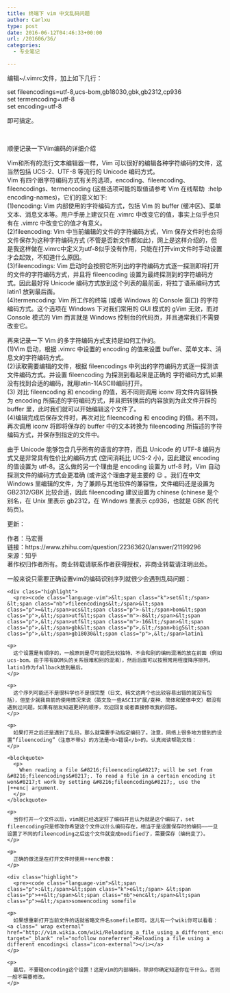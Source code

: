 ```yaml
---
title: 终端下 vim 中文乱码问题
author: Carlxu
type: post
date: 2016-06-12T04:46:33+00:00
url: /201606/36/
categories:
  - 专业笔记

---
```

编辑~/.vimrc文件，加上如下几行：

set fileencodings=utf-8,ucs-bom,gb18030,gbk,gb2312,cp936  
set termencoding=utf-8  
set encoding=utf-8

<!--more-->即可搞定。

&nbsp;

顺便记录一下Vim编码的详细介绍

Vim和所有的流行文本编辑器一样，Vim 可以很好的编辑各种字符编码的文件，这当然包括 UCS-2、UTF-8 等流行的 Unicode 编码方式。  
Vim 有四个跟字符编码方式有关的选项，encoding、fileencoding、fileencodings、termencoding (这些选项可能的取值请参考 Vim 在线帮助  :help encoding-names)，它们的意义如下:  
(1)encoding: Vim 内部使用的字符编码方式，包括 Vim 的 buffer (缓冲区)、菜单文本、消息文本等。用户手册上建议只在 .vimrc 中改变它的值，事实上似乎也只有在 .vimrc 中改变它的值才有意义。  
(2)fileencoding: Vim 中当前编辑的文件的字符编码方式，Vim 保存文件时也会将文件保存为这种字符编码方式 (不管是否新文件都如此)，网上是这样介绍的，但是我这样做在.vimrc中定义为utf-8似乎没有作用，只能在打开vim文件时手动设置才会起效，不知道什么原因。  
(3)fileencodings: Vim 启动时会按照它所列出的字符编码方式逐一探测即将打开的文件的字符编码方式，并且将 fileencoding 设置为最终探测到的字符编码方式。因此最好将 Unicode 编码方式放到这个列表的最前面，将拉丁语系编码方式 latin1 放到最后面。  
(4)termencoding: Vim 所工作的终端 (或者 Windows 的 Console 窗口) 的字符编码方式。这个选项在 Windows 下对我们常用的 GUI 模式的 gVim 无效，而对 Console 模式的 Vim 而言就是 Windows 控制台的代码页，并且通常我们不需要改变它。

再来记录一下 Vim 的多字符编码方式支持是如何工作的。  
(1)Vim 启动，根据 .vimrc 中设置的 encoding 的值来设置 buffer、菜单文本、消息文的字符编码方式。  
(2)读取需要编辑的文件，根据 fileencodings 中列出的字符编码方式逐一探测该文件编码方式。并设置 fileencoding 为探测到看起来是正确的 字符编码方式,如果没有找到合适的编码，就用latin-1(ASCII)编码打开。  
(3) 对比 fileencoding 和 encoding 的值，若不同则调用 iconv 将文件内容转换为 encoding 所描述的字符编码方式，并且把转换后的内容放到为此文件开辟的 buffer 里，此时我们就可以开始编辑这个文件了。  
(4)编辑完成后保存文件时，再次对比 fileencoding 和 encoding 的值。若不同，再次调用 iconv 将即将保存的 buffer 中的文本转换为 fileencoding 所描述的字符编码方式，并保存到指定的文件中。

由于 Unicode 能够包含几乎所有的语言的字符，而且 Unicode 的 UTF-8 编码方式又是非常具有性价比的编码方式 (空间消耗比 UCS-2 小)，因此建议 encoding 的值设置为 utf-8。这么做的另一个理由是 encoding 设置为 utf-8 时，Vim 自动探测文件的编码方式会更准确 (或许这个理由才是主要的 😉 。我们在中文 Windows 里编辑的文件，为了兼顾与其他软件的兼容性，文件编码还是设置为 GB2312/GBK 比较合适，因此 fileencoding 建议设置为 chinese (chinese 是个别名，在 Unix 里表示 gb2312，在 Windows 里表示 cp936，也就是 GBK 的代码页)。

更新：

<div>
  作者：马宏菩<br /> 链接：https://www.zhihu.com/question/22363620/answer/21199296<br /> 来源：知乎<br /> 著作权归作者所有。商业转载请联系作者获得授权，非商业转载请注明出处。</p> 
  
  <div class="zm-editable-content clearfix">
    <p>
      一般来说只需要正确设置vim的编码识别序列就很少会遇到乱码问题：
    </p>
    
    <div class="highlight">
      <pre><code class="language-vim">&lt;span class="k">set&lt;/span> &lt;span class="nb">fileencodings&lt;/span>&lt;span class="p">=&lt;/span>ucs&lt;span class="p">-&lt;/span>bom&lt;span class="p">,&lt;/span>utf&lt;span class="m">-8&lt;/span>&lt;span class="p">,&lt;/span>utf&lt;span class="m">-16&lt;/span>&lt;span class="p">,&lt;/span>gbk&lt;span class="p">,&lt;/span>big5&lt;span class="p">,&lt;/span>gb18030&lt;span class="p">,&lt;/span>latin1
</code></pre>
    </div>
    
    <p>
      这个设置是有顺序的，一般原则是尽可能把比较独特、不会和别的编码混淆的放在前面（例如ucs-bom，由于带有BOM头的关系很难和别的混淆），然后后面可以按照常用程度降序排列。latin1作为fallback放到最后。
    </p>
    
    <p>
      这个序列可能还不是很科学也不是很完整（日文、韩文这两个也比较容易出错的就没有包括），但至少就我目前的使用情况来说（英文及一些ASCII扩展/变种、简体和繁体中文）都没有遇到过问题。如果有朋友知道更好的顺序，欢迎回复或者直接修改我的回答。
    </p>
    
    <p>
      如果打开之后还是遇到了乱码，那么就需要手动指定编码了。注意，网络上很多地方提到的设置“fileencoding”（注意不带s）的方法是<b>错误</b>的。认真阅读帮助文档：
    </p>
    
    <blockquote>
      <p>
        When reading a file &#8216;fileencoding&#8217; will be set from &#8216;fileencodings&#8217;. To read a file in a certain encoding it won&#8217;t work by setting &#8216;fileencoding&#8217;, use the |++enc| argument.
      </p>
    </blockquote>
    
    <p>
      当你打开一个文件以后，vim就已经选定好了编码并且认为就是这个编码了，set fileencoding只是修改你希望这个文件以什么编码存在，相当于是设置保存时的编码——一旦设置了不同的fileencoding之后这个文件就变成modified了，需要保存（编码变了）。
    </p>
    
    <p>
      正确的做法是在打开文件时使用++enc参数：
    </p>
    
    <div class="highlight">
      <pre><code class="language-vim">&lt;span class="p">:&lt;/span>&lt;span class="k">e&lt;/span> &lt;span class="p">++&lt;/span>&lt;span class="nb">enc&lt;/span>&lt;span class="p">=&lt;/span>someencoding somefile
</code></pre>
    </div>
    
    <p>
      如果想重新打开当前文件的话就省略文件名somefile即可。这儿有一个wiki你可以看看：<a class=" wrap external" href="http://vim.wikia.com/wiki/Reloading_a_file_using_a_different_encoding" target="_blank" rel="nofollow noreferrer">Reloading a file using a different encoding<i class="icon-external"></i></a>
    </p>
    
    <p>
      最后，不要碰encoding这个设置！这是vim的内部编码，除非你确定知道你在干什么，否则一般不需要修改。
    </p>
  </div>
</div>